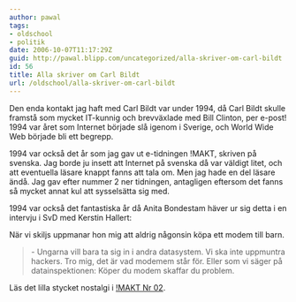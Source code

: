 ```yaml
---
author: pawal
tags:
- oldschool
- politik
date: 2006-10-07T11:17:29Z
guid: http://pawal.blipp.com/uncategorized/alla-skriver-om-carl-bildt
id: 56
title: Alla skriver om Carl Bildt
url: /oldschool/alla-skriver-om-carl-bildt
---
```


Den enda kontakt jag haft med Carl Bildt var under 1994, då Carl Bildt
skulle framstå som mycket IT-kunnig och brevväxlade med Bill Clinton,
per e-post! 1994 var året som Internet började slå igenom i Sverige,
och World Wide Web började bli ett begrepp.

1994 var också det år som jag gav ut e-tidningen !MAKT, skriven på
svenska. Jag borde ju insett att Internet på svenska då var väldigt
litet, och att eventuella läsare knappt fanns att tala om. Men jag
hade en del läsare ändå. Jag gav efter nummer 2 ner tidningen,
antagligen eftersom det fanns så mycket annat kul att sysselsätta sig
med.

1994 var också det fantastiska år då Anita Bondestam häver ur sig
detta i en intervju i SvD med Kerstin Hallert:

När vi skiljs uppmanar hon mig att aldrig någonsin köpa ett modem till barn.

>\- Ungarna vill bara ta sig in i andra datasystem. Vi ska inte
> uppmuntra hackers. Tro mig, det är vad modemem står för. Eller som
> vi säger på datainspektionen: Köper du modem skaffar du problem.

Läs det lilla stycket nostalgi i <a href="https://blipp.com/pawal/makt/MAKT02.html#0013">!MAKT Nr 02</a>.